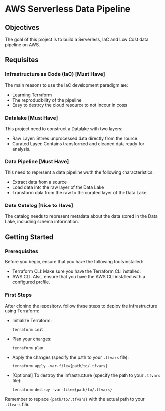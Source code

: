 # AWS Serverless Data Pipeline

## Objectives

The goal of this project is to build a Serverless, IaC and Low Cost data pipeline on AWS.

## Requisites

### Infrastructure as Code (IaC) [Must Have]

The main reasons to use the IaC development paradigm are:

- Learning Terraform
- The reproducibility of the pipeline
- Easy to destroy the cloud resource to not inccur in costs

### Datalake [Must Have]

This project need to construct a Datalake with two layers:

- Raw Layer: Stores unprocessed data directly from the source.
- Curated Layer: Contains transformed and cleaned data ready for analysis.

### Data Pipeline [Must Have]

This need to represent a data pipeline wuth the following characteristics:

- Extract data from a source
- Load data into the raw layer of the Data Lake
- Transform data from the raw to the curated layer of the Data Lake

### Data Catalog [Nice to Have]

The catalog needs to represent metadata about the data stored in the Data Lake, including schema information.

## Getting Started

### Prerequisites

Before you begin, ensure that you have the following tools installed:

- Terraform CLI: Make sure you have the Terraform CLI installed.
- AWS CLI: Also, ensure that you have the AWS CLI installed with a configured profile.

### First Steps

After cloning the repository, follow these steps to deploy the infrastructure using Terraform:

- Initialize Terraform:

    `terraform init`

- Plan your changes:

    `terraform plan`

- Apply the changes (specify the path to your `.tfvars` file):

    `terraform apply -var-file={path/to/.tfvars}`

- [Optional] To destroy the infrastructure (specify the path to your `.tfvars` file):

    `terraform destroy -var-file={path/to/.tfvars}`

Remember to replace `{path/to/.tfvars}` with the actual path to your `.tfvars` file.
